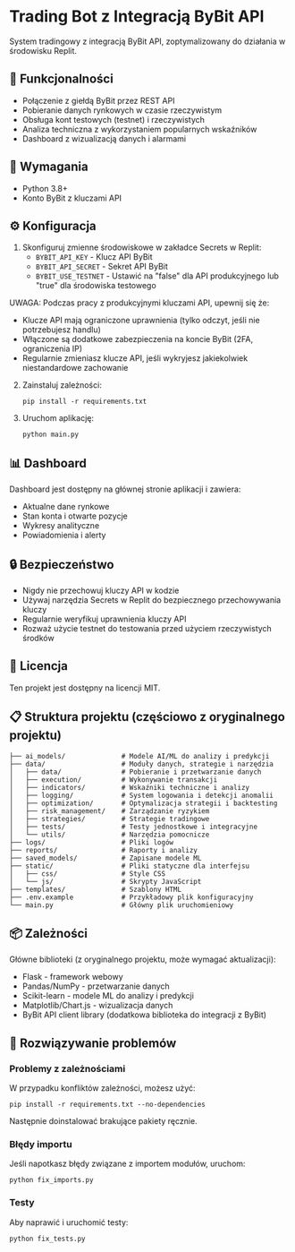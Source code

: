 # Trading Bot z Integracją ByBit API

System tradingowy z integracją ByBit API, zoptymalizowany do działania w środowisku Replit.

## 🚀 Funkcjonalności

- Połączenie z giełdą ByBit przez REST API
- Pobieranie danych rynkowych w czasie rzeczywistym
- Obsługa kont testowych (testnet) i rzeczywistych
- Analiza techniczna z wykorzystaniem popularnych wskaźników
- Dashboard z wizualizacją danych i alarmami

## 🔧 Wymagania

- Python 3.8+
- Konto ByBit z kluczami API

## ⚙️ Konfiguracja

1. Skonfiguruj zmienne środowiskowe w zakładce Secrets w Replit:
   - `BYBIT_API_KEY` - Klucz API ByBit
   - `BYBIT_API_SECRET` - Sekret API ByBit
   - `BYBIT_USE_TESTNET` - Ustawić na "false" dla API produkcyjnego lub "true" dla środowiska testowego

UWAGA: Podczas pracy z produkcyjnymi kluczami API, upewnij się że:
- Klucze API mają ograniczone uprawnienia (tylko odczyt, jeśli nie potrzebujesz handlu)
- Włączone są dodatkowe zabezpieczenia na koncie ByBit (2FA, ograniczenia IP)
- Regularnie zmieniasz klucze API, jeśli wykryjesz jakiekolwiek niestandardowe zachowanie

2. Zainstaluj zależności:
   ```
   pip install -r requirements.txt
   ```

3. Uruchom aplikację:
   ```
   python main.py
   ```

## 📊 Dashboard

Dashboard jest dostępny na głównej stronie aplikacji i zawiera:
- Aktualne dane rynkowe
- Stan konta i otwarte pozycje
- Wykresy analityczne
- Powiadomienia i alerty

## 🔒 Bezpieczeństwo

- Nigdy nie przechowuj kluczy API w kodzie
- Używaj narzędzia Secrets w Replit do bezpiecznego przechowywania kluczy
- Regularnie weryfikuj uprawnienia kluczy API
- Rozważ użycie testnet do testowania przed użyciem rzeczywistych środków

## 📝 Licencja

Ten projekt jest dostępny na licencji MIT.

## 📋 Struktura projektu (częściowo z oryginalnego projektu)

```
├── ai_models/              # Modele AI/ML do analizy i predykcji
├── data/                   # Moduły danych, strategie i narzędzia
│   ├── data/               # Pobieranie i przetwarzanie danych
│   ├── execution/          # Wykonywanie transakcji
│   ├── indicators/         # Wskaźniki techniczne i analizy
│   ├── logging/            # System logowania i detekcji anomalii
│   ├── optimization/       # Optymalizacja strategii i backtesting
│   ├── risk_management/    # Zarządzanie ryzykiem
│   ├── strategies/         # Strategie tradingowe
│   ├── tests/              # Testy jednostkowe i integracyjne
│   └── utils/              # Narzędzia pomocnicze
├── logs/                   # Pliki logów
├── reports/                # Raporty i analizy
├── saved_models/           # Zapisane modele ML
├── static/                 # Pliki statyczne dla interfejsu
│   ├── css/                # Style CSS
│   └── js/                 # Skrypty JavaScript
├── templates/              # Szablony HTML
├── .env.example            # Przykładowy plik konfiguracyjny
└── main.py                 # Główny plik uruchomieniowy
```

## 📦 Zależności

Główne biblioteki (z oryginalnego projektu, może wymagać aktualizacji):
- Flask - framework webowy
- Pandas/NumPy - przetwarzanie danych
- Scikit-learn - modele ML do analizy i predykcji
- Matplotlib/Chart.js - wizualizacja danych
- ByBit API client library (dodatkowa biblioteka do integracji z ByBit)

## 🔧 Rozwiązywanie problemów

### Problemy z zależnościami
W przypadku konfliktów zależności, możesz użyć:
```
pip install -r requirements.txt --no-dependencies
```
Następnie doinstalować brakujące pakiety ręcznie.

### Błędy importu
Jeśli napotkasz błędy związane z importem modułów, uruchom:
```
python fix_imports.py
```

### Testy
Aby naprawić i uruchomić testy:
```
python fix_tests.py
```
